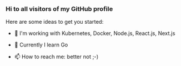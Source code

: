 ### Hi to all visitors of my GitHub profile

Here are some ideas to get you started:

- 🔭 I'm working with Kubernetes, Docker, Node.js, React.js, Next.js
- 🌱 Currently I learn Go

- 📫 How to reach me: better not ;-)


